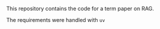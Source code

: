 This repository contains the code for a term paper on RAG.

The requirements were handled with `uv`
